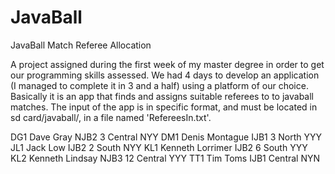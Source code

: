 # JavaBall
JavaBall Match Referee Allocation

A project assigned during the first week of my master degree in order to get our programming skills assessed. We had 4 days to develop an application (I managed to complete it in 3 and a half) using a platform of our choice. Basically it is an app that finds and assigns suitable referees to to javaball matches. The input of the app is in specific format, and must be located in sd card/javaball/, in a file named 'RefereesIn.txt'.


DG1 Dave Gray NJB2 3 Central NYY
DM1 Denis Montague IJB1 3 North YYY
JL1 Jack Low IJB2 2 South NYY
KL1 Kenneth Lorrimer IJB2 6 South YYY
KL2 Kenneth Lindsay NJB3 12 Central YYY
TT1 Tim Toms IJB1 Central NYN 